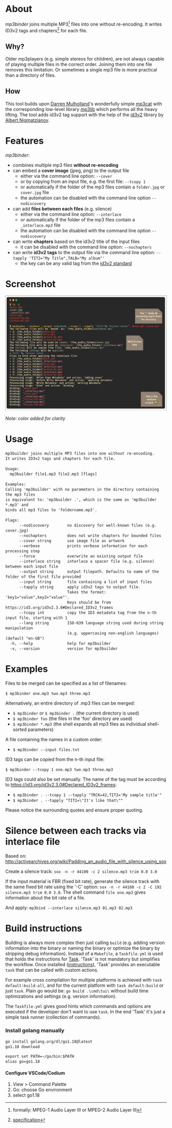 # About

_mp3binder_ joins multiple MP3[^1] files into one without re-encoding. It writes ID3v2 tags and chapters[^2] for each file.

## Why?

Older mp3players (e.g. simple stereos for children), are not always capable of playing multiple files in the correct order. Joining them into one file removes this limitation. Or sometimes a single mp3 file is more practical than a directory of files.

## How

This tool builds upon [Darren Mulholland](https://github.com/dmulholl)'s wonderfully simple [mp3cat](https://github.com/dmulholl/mp3cat) with the corresponding low-level library [mp3lib](https://github.com/dmulholl/mp3lib) which performs all the heavy lifting. The tool adds id3v2 tag support with the help of the [id3v2](https://github.com/bogem/id3v2) library by [Albert Nigmatzianov](https://github.com/bogem).

# Features

_mp3binder_:

- combines multiple mp3 files **without re-encoding**
- can embed a **cover image** (jpeg, png) to the output file
  - either via the command line option: `--cover`
  - or by copying from an input file, e.g. the first file: `--tcopy 1`
  - or automatically if the folder of the mp3 files contain a `folder.jpg` or `cover.jpg` file
  - the automation can be disabled with the command line option `--nodiscovery`
- can add **files between each files** (e.g. silence)
  - either via the command line option: `--interlace`
  - or automatically if the folder of the mp3 files contain a `_interlace.mp3` file
  - the automation can be disabled with the command line option `--nodiscovery`
- can write **chapters** based on the id3v2 title of the input files
  - it can be disabled with the command line option: `--nochapters`
- can write **id3v2 tags** to the output file via the command line option: `--tapply 'TIT2="My Title",TALB="My album"'`
  - the key can be any valid tag from the [id3v2 standard](https://id3.org/id3v2.3.0#Declared_ID3v2_frames)

# Screenshot

![screenshot of the interface](doc/interface.png)

_Note: color added for clarity_

# Usage

```
mp3builder joins multiple MP3 files into one without re-encoding.
It writes ID3v2 tags and chapters for each file.

Usage:
  mp3builder file1.mp3 file2.mp3 [flags]

Examples:
Calling 'mp3builder' with no parameters in the directory containing the mp3 files
is equivalent to: 'mp3builder .', which is the same as 'mp3builder *.mp3' and
binds all mp3 files to 'foldername.mp3'.

Flags:
      --nodiscovery        no discovery for well-known files (e.g. cover.jpg)
      --nochapters         does not write chapters for bounded files
      --cover string       use image file as artwork
      --verbose            prints verbose information for each processing step
      --force              overwrite an existing output file
      --interlace string   interlace a spacer file (e.g. silence) between each input file
      --output string      output filepath. Defaults to name of the folder of the first file provided
      --input string       file containing a list of input files
      --tapply string      apply id3v2 tags to output file.
                           Takes the format: 'key1="value",key2="value"'.
                           Keys should be from https://id3.org/id3v2.3.0#Declared_ID3v2_frames
      --tcopy int          copy the ID3 metadata tag from the n-th input file, starting with 1
      --lang string        ISO-639 language string used during string manipulation
                           (e.g. uppercasing non-english languages) (default "en-GB")
  -h, --help               help for mp3builder
  -v, --version            version for mp3builder
```

# Examples

Files to be merged can be specified as a list of filenames:

`$ mp3binder one.mp3 two.mp3 three.mp3`

Alternatively, an entire directory of .mp3 files can be merged:

- `$ mp3binder` or `$ mp3binder .` (the current directory is used)
- `$ mp3binder foo` (the files in the 'foo' directory are used)
- `$ mp3binder *.mp3` (the shell expands all mp3 files as individual shell-sorted parameters)

A file containing the names in a custom order:

- `$ mp3binder --input files.txt`

ID3 tags can be copied from the n-th input file:

`$ mp3binder --tcopy 1 one.mp3 two.mp3 three.mp3`

ID3 tags could also be set manually. The name of the tag must be according to https://id3.org/id3v2.3.0#Declared_ID3v2_frames:

- `$ mp3binder . --tcopy 1 --tapply "TRCK=42,TIT2='My sample title'"`
- `$ mp3binder . --tapply "TIT2=\"It's like that\""`

Please notice the surrounding quotes and ensure proper quoting.

# Silence between each tracks via interlace file

Based on: http://activearchives.org/wiki/Padding_an_audio_file_with_silence_using_sox

Create a silence track: `sox -n -r 44100 -c 2 silence.mp3 trim 0.0 3.0`

If the input material is FBR (fixed bit rate), generate the silence track with the same fixed bit rate using the '-C' option: `sox -n -r 44100 -c 2 -C 192 silence.mp3 trim 0.0 3.0`. The shell command `file one.mp3` gives information about the bit rate of a file.

And apply: `mp3bind --interlace silence.mp3 01.mp3 02.mp3`

# Build instructions

Building is always more complex then just calling `build` (e.g. adding version information into the binary or naming the binary or optimize the binary by stripping debug information). Instead of a `Makefile`, a `Taskfile.yml` is used that holds the instructions for [Task](https://taskfile.dev). 'Task' is not mandatory but simplifies the workflow. Once installed ([instructions](https://taskfile.dev/#/installation)), 'Task' provides an executable `task` that can be called with custom actions.

For example cross compilation for multiple platforms is achieved with `task default:build-all`, and for the current platform with `task default:build` or just `task`. Plain go would be: `go build .\cmd\tui\` without build time optimizations and settings (e.g. version information).

The `Taskfile.yml` gives good hints which commands and options are executed if the developer don't want to use `task`. In the end 'Task' it's just a simple task runner (collection of commands).

### Install golang manually

```
go install golang.org/dl/go1.18@latest
go1.18 download
```

```
export set PATH=~/go/bin:$PATH
alias go=go1.18
```

#### Configure VSCode/Codium

1. View > Command Palette
2. Go: choose Go environment
3. select go1.18

[^1]: formally: MPEG-1 Audio Layer III or MPEG-2 Audio Layer III
[^2]: [specification](https://id3.org/id3v2-chapters-1.0)
